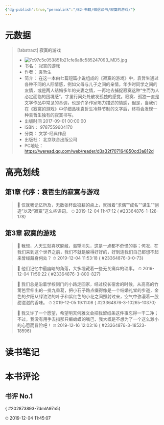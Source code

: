 ```yaml
---
{"dg-publish":true,"permalink":"/B2-书籍/微信读书/寂寞的游戏/"}
---
```


# 元数据
> [!abstract] 寂寞的游戏
> - ![7c97c5c053851b21cfe6a8c585247093_MD5.jpg](/img/user/images/7c97c5c053851b21cfe6a8c585247093_MD5.jpg)
> - 书名： 寂寞的游戏
> - 作者： 袁哲生
> - 简介： 在这一本由七篇短篇小说组成的《寂寞的游戏》中，袁哲生通过各种不同的人际情感，例如父母与儿子之间的亲情，年少时同学之间的友情，或是两人结婚多年的夫妻之情，一再地去捕捉寂寞这种“生而为人必定面临的困境感”，字里行间处处散发孤独的感觉。寂寞、孤独一直是文学作品中常见的基调，也是许多作家竭力描述的情感，但是，当我们在《寂寞的游戏》中仔细品味袁哲生冷静节制的文字后，终将会发现一种袁哲生独有的寂寞书写。
> - 出版时间 2017-09-01 00:00:00
> - ISBN： 9787559604170
> - 分类： 文学-经典作品
> - 出版社： 北京联合出版公司
> - PC地址：https://weread.qq.com/web/reader/d3a32f707164850cd3a812d

# 高亮划线

## 第1章 代序：袁哲生的寂寞与游戏

> 📌 仅就我记忆所及，无数张杯盘狼藉的桌上，就摊着“求偶”“成名”“谋生”“创造”以及“寂寞”这么些语词。 
> ⏱ 2019-12-04 11:47:12
{ #23364876-1-128-178}


## 第3章 寂寞的游戏

> 📌 我想，人天生就喜欢躲藏，渴望消失，这是一点都不奇怪的事；何况，在我们来到这个世界之前，我们不就是躲得好好的，好到连我们自己都想不起来曾经藏身何处？ 
> ⏱ 2019-12-04 11:53:18
{ #23364876-3-0-73}


> 📌 他们记忆中最幽暗的角落，大多埋藏着一些无关痛痒的琐事。 
> ⏱ 2019-12-04 11:56:22
{ #23364876-3-800-827}


> 📌 我们总是沿着学校侧门的小路走回家，经过校长宿舍的时候，从高高的竹篱笆里伸出的一排九重葛，把小石子路点缀得像是一个结婚礼堂的步道，金色的夕阳从绿油油的叶子和紫红色的小花之间照射过来，空气中弥漫着一股甜滋滋的香味。 
> ⏱ 2019-12-05 19:11:08
{ #23364876-3-10265-10370}


> 📌 我又许了一个愿望，希望明天何雅文会把我留纸条这件事忘得一干二净；不过，我没有用手去指那只癞蛤蟆的嘴巴，我大概是不想为了一个这么渺小的心愿而冒险吧！ 
> ⏱ 2019-12-16 12:03:16
{ #23364876-3-18523-18596}


# 读书笔记

# 本书评论

## 书评 No.1 

{ #202873893-7dmlA97n5}

⏱ 2019-12-04 11:45:07
